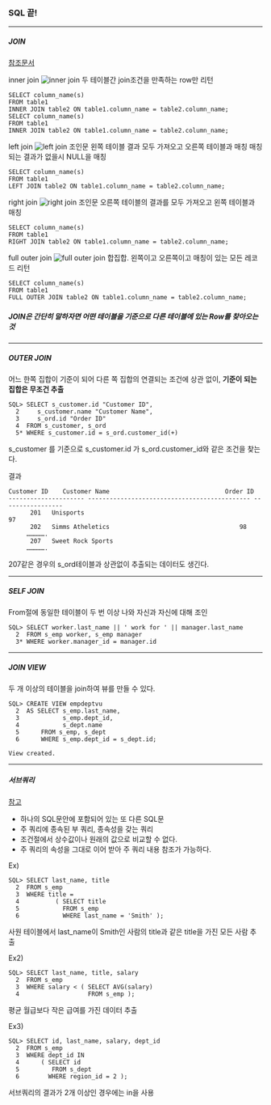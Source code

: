 ### SQL 끝!
---

##### JOIN

[참조문서](https://www.w3schools.com/sql/sql_join.asp)

inner join
![inner join](https://www.w3schools.com/sql/img_innerjoin.gif)
두 테이블간 join조건을 만족하는 row만 리턴
```
SELECT column_name(s)
FROM table1
INNER JOIN table2 ON table1.column_name = table2.column_name;
SELECT column_name(s)
FROM table1
INNER JOIN table2 ON table1.column_name = table2.column_name;
```


left join
![left join](https://www.w3schools.com/sql/img_leftjoin.gif)
조인문 왼쪽 테이블 결과 모두 가져오고 오른쪽 테이블과 매칭
매칭되는 결과가 없을시 NULL을 매칭
```
SELECT column_name(s)
FROM table1
LEFT JOIN table2 ON table1.column_name = table2.column_name;
```


right join
![right join](https://www.w3schools.com/sql/img_rightjoin.gif)
조인문 오른쪽 테이블의 결과를 모두 가져오고 왼쪽 테이블과 매칭
```
SELECT column_name(s)
FROM table1
RIGHT JOIN table2 ON table1.column_name = table2.column_name;
```



full outer join
![full outer join](https://www.w3schools.com/sql/img_fulljoin.gif)
합집합. 왼쪽이고 오른쪽이고 매칭이 있는 모든 레코드 리턴
```
SELECT column_name(s)
FROM table1
FULL OUTER JOIN table2 ON table1.column_name = table2.column_name;
```


##### JOIN은 간단히 말하자면 어떤 테이블을 기준으로 다른 테이블에 있는 Row를 찾아오는 것

---

##### OUTER JOIN

어느 한쪽 집합이 기준이 되어 다른 쪽 집합의 연결되는 조건에 상관 없이, **기준이 되는 집합은 무조건 추출**

```
SQL> SELECT s_customer.id "Customer ID",
  2     s_customer.name "Customer Name",
  3     s_ord.id "Order ID"
  4  FROM s_customer, s_ord
  5* WHERE s_customer.id = s_ord.customer_id(+)
```

s_customer 를 기준으로 s_customer.id 가 s_ord.customer_id와 같은 조건을 찾는다.

결과
```
Customer ID    Customer Name                                Order ID
--------------------- --------------------------------------------- -----------------
      201 	Unisports                                                 97
      202 	Simms Atheletics                                    98
     …………….
      207 	Sweet Rock Sports
     …………….   
```

207같은 경우의 s_ord테이블과 상관없이 추출되는 데이터도 생긴다.

---

##### SELF JOIN

From절에 동일한 테이블이 두 번 이상 나와 자신과 자신에 대해 조인

```
SQL> SELECT worker.last_name || ' work for ' || manager.last_name
  2  FROM s_emp worker, s_emp manager
  3* WHERE worker.manager_id = manager.id
```

---

##### JOIN VIEW

두 개 이상의 테이블을 join하여 뷰를 만들 수 있다.

```
SQL> CREATE VIEW empdeptvu 
  2  AS SELECT s_emp.last_name,
  3            s_emp.dept_id,
  4            s_dept.name
  5      FROM s_emp, s_dept
  6      WHERE s_emp.dept_id = s_dept.id;

View created.

```

---

##### 서브쿼리

[참고](http://wiki.gurubee.net/pages/viewpage.action?pageId=26744146)

- 하나의 SQL문안에 포함되어 있는 또 다른 SQL문
- 주 쿼리에 종속된 부 쿼리, 종속성을 갖는 쿼리
- 조건절에서 상수값이나 원래의 값으로 비교할 수 없다.
- 주 쿼리의 속성을 그대로 이어 받아 주 쿼리 내용 참조가 가능하다.

Ex)
```
SQL> SELECT last_name, title
  2  FROM s_emp
  3  WHERE title =
  4          ( SELECT title
  5            FROM s_emp
  6            WHERE last_name = 'Smith' );

```

사원 테이블에서 last_name이 Smith인 사람의 title과 같은 title을 가진 모든 사람 추출

Ex2)
```
SQL> SELECT last_name, title, salary
  2  FROM s_emp
  3  WHERE salary < ( SELECT AVG(salary)
  4                   FROM s_emp );
```

평균 월급보다 작은 급여를 가진 데이터 추출

Ex3)
```
SQL> SELECT id, last_name, salary, dept_id
  2  FROM s_emp
  3  WHERE dept_id IN
  4      ( SELECT id
  5         FROM s_dept
  6        WHERE region_id = 2 );
```

서브쿼리의 결과가 2개 이상인 경우에는 in을 사용